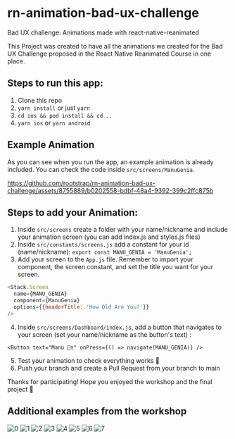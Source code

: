 # rn-animation-bad-ux-challenge
Bad UX challenge: Animations made with react-native-reanimated 

This Project was created to have all the animations we created for the Bad UX Challenge proposed in the React Native Reanimated Course in one place. 

## Steps to run this app:

1. Clone this repo
2. `yarn install` or just `yarn`
3. `cd ios && pod install && cd ..`
4. `yarn ios` or `yarn android`

## Example Animation

As you can see when you run the app, an example animation is already included. You can check the code inside `src/screens/ManuGenia`. 

https://github.com/rootstrap/rn-animation-bad-ux-challenge/assets/8755889/b0202558-bdbf-48a4-9392-399c2ffc875b

## Steps to add your Animation:

1. Inside `src/screens` create a folder with your name/nickname and include your animation screen (you can add index.js and styles.js files)
2. Inside `src/constants/screens.js` add a constant for your id (name/nickname):  `export const MANU_GENIA = 'ManuGenia';`
3. Add your screen to the `App.js` file. Remember to import your component, the screen constant, and set the title you want for your screen.

```js
<Stack.Screen
  name={MANU_GENIA}
  component={ManuGenia}
  options={{headerTitle: 'How Old Are You?'}}
/>
```

4. Inside `src/screens/Dashboard/index.js`, add a button that navigates to your screen (set your name/nickname as the button's text) :
   
`<Button text="Manu 🧞‍♀️" onPress={() => navigate(MANU_GENIA)} />`

5. Test your animation to check everything works 💪
6. Push your branch and create a Pull Request from your branch to main

Thanks for participating! Hope you enjoyed the workshop and the final project 💜

## Additional examples from the workshop
![0](https://github.com/rootstrap/react-native-bad-ux-challenge/assets/14322814/0950e713-e4cc-4dd3-8bcc-7f7d2eac0afd)
![1](https://github.com/rootstrap/react-native-bad-ux-challenge/assets/14322814/c9789275-c6ca-4cc5-96c8-dc3d58411f53)
![2](https://github.com/rootstrap/react-native-bad-ux-challenge/assets/14322814/c6077fd4-0798-4c8c-a292-b1823763983d)
![3](https://github.com/rootstrap/react-native-bad-ux-challenge/assets/14322814/1bec415f-94fb-4147-a40c-1ebd66ea8cec)
![4](https://github.com/rootstrap/react-native-bad-ux-challenge/assets/14322814/51363a10-988b-43df-a304-41129269eff5)
![5](https://github.com/rootstrap/react-native-bad-ux-challenge/assets/14322814/7742d242-1d0a-4496-87a5-1a33bc46dc79)
![6](https://github.com/rootstrap/react-native-bad-ux-challenge/assets/14322814/0096dd61-9e9a-41e2-ac36-6c0d15ef2287)
![7](https://github.com/rootstrap/react-native-bad-ux-challenge/assets/14322814/ba1d16f2-516e-4ea7-b30d-62aa4411a067)
